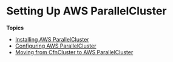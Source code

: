 # Setting Up AWS ParallelCluster<a name="getting_started"></a>

**Topics**
+ [Installing AWS ParallelCluster](install.md)
+ [Configuring AWS ParallelCluster](getting-started-configuring-parallelcluster.md)
+ [Moving from CfnCluster to AWS ParallelCluster](moving-from-cfncluster-to-aws-parallelcluster.md)